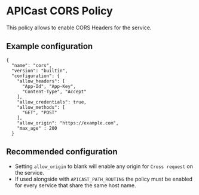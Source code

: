 # APICast CORS Policy

This policy allows to enable CORS Headers for the service.

## Example configuration

```
{
  "name": "cors",
  "version": "builtin",
  "configuration": {
    "allow_headers": [
      "App-Id", "App-Key",
      "Content-Type", "Accept"
    ],
    "allow_credentials": true,
    "allow_methods": [
      "GET", "POST"
    ],
    "allow_origin": "https://example.com",
    "max_age" : 200
  }
```

## Recommended configuration

- Setting `allow_origin` to blank will enable any origin for `Cross request` on the service.
- If used alongside with `APICAST_PATH_ROUTING` the policy must be enabled for every service that share the same host name.
